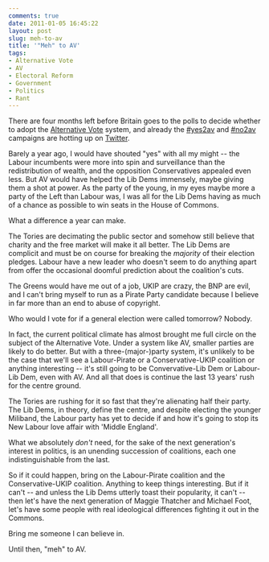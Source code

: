 ```yaml
---
comments: true
date: 2011-01-05 16:45:22
layout: post
slug: meh-to-av
title: '"Meh" to AV'
tags:
- Alternative Vote
- AV
- Electoral Reform
- Government
- Politics
- Rant
---
```


There are four months left before Britain goes to the polls to decide whether to adopt the [Alternative Vote](http://en.wikipedia.org/wiki/Alternative_Vote) system, and already the [#yes2av](http://search.twitter.com?q=%23yes2av) and [#no2av](http://search.twitter.com?q=%23no2av) campaigns are hotting up on [Twitter](http://www.twitter.com).

Barely a year ago, I would have shouted "yes" with all my might -- the Labour incumbents were more into spin and surveillance than the redistribution of wealth, and the opposition Conservatives appealed even less.  But AV would have helped the Lib Dems immensely, maybe giving them a shot at power.  As the party of the young, in my eyes maybe more a party of the Left than Labour was, I was all for the Lib Dems having as much of a chance as possible to win seats in the House of Commons.

What a difference a year can make.

The Tories are decimating the public sector and somehow still believe that charity and the free market will make it all better.  The Lib Dems are complicit and must be on course for breaking the _majority_ of their election pledges.  Labour have a new leader who doesn't seem to do anything apart from offer the occasional doomful prediction about the coalition's cuts.

The Greens would have me out of a job, UKIP are crazy, the BNP are evil, and I can't bring myself to run as a Pirate Party candidate because I believe in far more than an end to abuse of copyright.

Who would I vote for if a general election were called tomorrow?  Nobody.

In fact, the current political climate has almost brought me full circle on the subject of the Alternative Vote.  Under a system like AV, smaller parties are likely to do better.  But with a three-(major-)party system, it's unlikely to be the case that we'll see a Labour-Pirate or a Conservative-UKIP coalition or anything interesting -- it's still going to be Convervative-Lib Dem or Labour-Lib Dem, even with AV.  And all that does is continue the last 13 years' rush for the centre ground.

The Tories are rushing for it so fast that they're alienating half their party.  The Lib Dems, in theory, define the centre, and despite electing the younger Miliband, the Labour party has yet to decide if and how it's going to stop its New Labour love affair with 'Middle England'.

What we absolutely _don't_ need, for the sake of the next generation's interest in politics, is an unending succession of coalitions, each one indistinguishable from the last.

So if it could happen, bring on the Labour-Pirate coalition and the Conservative-UKIP coalition. Anything to keep things interesting. But if it can't -- and unless the Lib Dems utterly toast their popularity, it can't -- then let's have the next generation of Maggie Thatcher and Michael Foot, let's have some people with real ideological differences fighting it out in the Commons.

Bring me someone I can believe in.

Until then, "meh" to AV.
